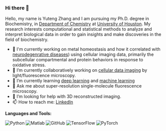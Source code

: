 ### Hi there 👋

<!--
**Yuteng0927/Yuteng0927** is a ✨ _special_ ✨ repository because its `README.md` (this file) appears on your GitHub profile.

- 🔭 I’m currently working on ...
- 🌱 I’m currently learning ...
- 👯 I’m looking to collaborate on ...
- 🤔 I’m looking for help with ...
- 💬 Ask me about ...
- 📫 How to reach me: ...
- 😄 Pronouns: ...
- ⚡ Fun fact: ...
- 🤔 I’m looking for help with Statistics
- 👯 I’m looking to collaborate on ...
-->

Hello, my name is Yuteng Zhang and I am pursuing my Ph.D. degree in Biochemistry, in [Department of Chemistry](https://uh.edu/nsm/chemistry/) at [University of Houston](https://www.uh.edu/). My research interests computational and statistical methods to analyze and interpret biological data in order to gain insights and make discoveries in the field of biochemistry.


- 🔭 I'm currently working on metal homeostasis and how it correlated with [neurodegenrative diseases](https://academic-oup-com.ezproxy.lib.uh.edu/metallomics/article/14/11/mfac087/6823721)) using cellular imaging data, primarily the subcellular compartmental and protein behaviors in response to oxidative stress.
- 👯 I’m currently collaboratively working on [cellular data imaging](https://pubs-acs-org.ezproxy.lib.uh.edu/doi/pdf/10.1021/acs.analchem.0c01014) by light/fluorescence microscopy.
- 🌱 I’m currently learning [deep learning](https://github.com/Yuteng0927/Deep-Learning-Project) and [machine learning](https://github.com/Yuteng0927/Machine-Learning-Project)
- 💬 Ask me about super-resolution single-molecule fluorescence microscopy.
- 🤔 I’m looking for help with 3D reconstructed imaging.
- 📫 How to reach me: [LinkedIn](https://www.linkedin.com/in/yuteng-zhang-138071221/)

**Languages and Tools:** 

![Python](https://img.shields.io/badge/-Python-000?&logo=Python)
![Matlab](https://img.shields.io/badge/-Matlab-000?&logo=Matlab)
![GitHub](https://img.shields.io/badge/-GitHub-000?&logo=GitHub)
![TensorFlow](https://img.shields.io/badge/-TensorFlow-000?&logo=TensorFlow)
![PyTorch](https://img.shields.io/badge/-PyTorch-000?&logo=PyTorch)
